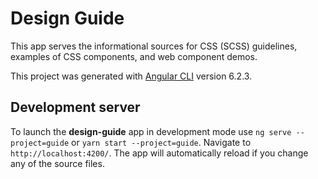 # Design Guide

This app serves the informational sources for CSS (SCSS) guidelines, examples of CSS components, and web component demos.

This project was generated with [Angular CLI](https://github.com/angular/angular-cli) version 6.2.3.

## Development server

To launch the **design-guide** app in development mode use `ng serve --project=guide` or `yarn start --project=guide`. Navigate to `http://localhost:4200/`. The app will automatically reload if you change any of the source files.

